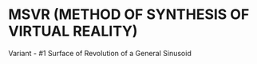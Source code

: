# MSVR (METHOD OF SYNTHESIS OF VIRTUAL REALITY)

Variant - #1
Surface of Revolution of a General Sinusoid
